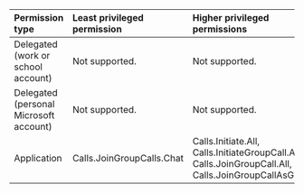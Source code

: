 |Permission type|Least privileged permission|Higher privileged permissions|
|:---|:---|:---|
|Delegated (work or school account)|Not supported.|Not supported.|
|Delegated (personal Microsoft account)|Not supported.|Not supported.|
|Application|Calls.JoinGroupCalls.Chat|Calls.Initiate.All, Calls.InitiateGroupCall.All, Calls.JoinGroupCall.All, Calls.JoinGroupCallAsGuest.All|

